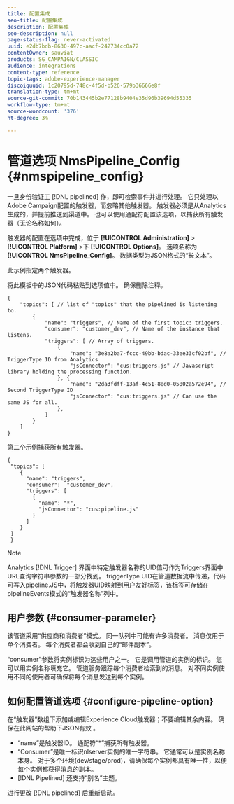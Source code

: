 ```yaml
---
title: 配置集成
seo-title: 配置集成
description: 配置集成
seo-description: null
page-status-flag: never-activated
uuid: e2db7bdb-8630-497c-aacf-242734cc0a72
contentOwner: sauviat
products: SG_CAMPAIGN/CLASSIC
audience: integrations
content-type: reference
topic-tags: adobe-experience-manager
discoiquuid: 1c20795d-748c-4f5d-b526-579b36666e8f
translation-type: tm+mt
source-git-commit: 70b143445b2e77128b9404e35d96b39694d55335
workflow-type: tm+mt
source-wordcount: '376'
ht-degree: 3%

---
```



# 管道选项 NmsPipeline_Config {#nmspipeline_config}

一旦身份验证工 [!DNL pipelined] 作，即可检索事件并进行处理。 它只处理以Adobe Campaign配置的触发器，而忽略其他触发器。 触发器必须是从Analytics生成的，并提前推送到渠道中。
也可以使用通配符配置该选项，以捕获所有触发器（无论名称如何）。

触发器的配置在选项中完成，位于 **[!UICONTROL Administration]** > **[!UICONTROL Platform]** >下 **[!UICONTROL Options]**。 选项名称为 **[!UICONTROL NmsPipeline_Config]**。 数据类型为JSON格式的“长文本”。

此示例指定两个触发器。

将此模板中的JSON代码粘贴到选项值中。 确保删除注释。

```
{
    "topics": [ // list of "topics" that the pipelined is listening to.
        {
            "name": "triggers", // Name of the first topic: triggers.
            "consumer": "customer_dev", // Name of the instance that listens. 
            "triggers": [ // Array of triggers. 
                {
                    "name": "3e8a2ba7-fccc-49bb-bdac-33ee33cf02bf", // TriggerType ID from Analytics 
                    "jsConnector": "cus:triggers.js" // Javascript library holding the processing function.
                }, {
                    "name": "2da3fdff-13af-4c51-8ed0-05802a572e94", // Second TriggerType ID 
                    "jsConnector": "cus:triggers.js" // Can use the same JS for all.
                },
            ]
        }
    ]
}
```

第二个示例捕获所有触发器。

```
{
 "topics": [
    {
      "name": "triggers",
      "consumer":  "customer_dev",
      "triggers": [
        {
          "name": "*",
          "jsConnector": "cus:pipeline.js"
        }
      ]
    }
 ]
 }
```

>[!NOTE]
>
>Analytics [!DNL Trigger] 界面中特定触发器名称的UID值可作为Triggers界面中URL查询字符串参数的一部分找到。 triggerType UID在管道数据流中传递，代码可写入pipeline.JS中，将触发器UID映射到用户友好标签，该标签可存储在pipelineEvents模式的“触发器名称”列中。

## 用户参数 {#consumer-parameter}

该管道采用“供应商和消费者”模式。 同一队列中可能有许多消费者。 消息仅用于单个消费者。 每个消费者都会收到自己的“邮件副本”。

“consumer”参数将实例标识为这些用户之一。 它是调用管道的实例的标识。 您可以用实例名称填充它。 管道服务跟踪每个消费者检索到的消息。 对不同实例使用不同的使用者可确保将每个消息发送到每个实例。

## 如何配置管道选项 {#configure-pipeline-option}

在“触发器”数组下添加或编辑Experience Cloud触发器；不要编辑其余内容。
确保在此网站的帮助下JSON有效 [](http://jsonlint.com/)。

* “name”是触发器ID。 通配符“*”捕获所有触发器。
* “Consumer”是唯一标识nlserver实例的唯一字符串。 它通常可以是实例名称本身。 对于多个环境(dev/stage/prod)，请确保每个实例都具有唯一性，以便每个实例都获得消息的副本。
* [!DNL Pipelined] 还支持“别名”主题。

进行更改 [!DNL pipelined] 后重新启动。
